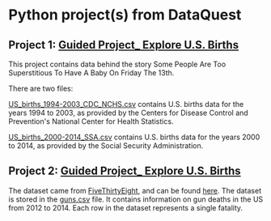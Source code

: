 # Python project(s) from DataQuest
## Project 1: [Guided Project_ Explore U.S. Births](https://github.com/xfshuang/Python-Projects-/blob/master/Guided%20Project%20_Explore%20U.S.%20Births.ipynb)
This project contains data behind the story Some People Are Too Superstitious To Have A Baby On Friday The 13th.

There are two files:

[US_births_1994-2003_CDC_NCHS.csv](https://raw.githubusercontent.com/fivethirtyeight/data/master/births/US_births_1994-2003_CDC_NCHS.csv) contains U.S. births data for the years 1994 to 2003, as provided by the Centers for Disease Control and Prevention's National Center for Health Statistics.

[US_births_2000-2014_SSA.csv](https://www.dataquest.io/jupyter/edit/notebook/US_births_2000-2014_SSA.csv) contains U.S. births data for the years 2000 to 2014, as provided by the Social Security Administration.



## Project 2: [Guided Project_ Explore U.S. Births](https://github.com/xfshuang/Python-Projects-/blob/master/Guided%20Project-%20Exploring%20Gun%20Deaths%20in%20the%20US.ipynb)

The dataset came from [FiveThirtyEight](https://fivethirtyeight.com/), and can be found [here](https://github.com/fivethirtyeight/guns-data). The dataset is stored in the [guns.csv](https://github.com/xfshuang/Python-Projects-/blob/master/guns.csv) file. It contains information on gun deaths in the US from 2012 to 2014. Each row in the dataset represents a single fatality.

